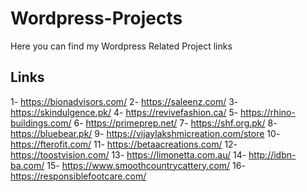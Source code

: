 # Wordpress-Projects
Here you can find my Wordpress Related Project links

## Links

1- https://bionadvisors.com/
2- https://saleenz.com/
3- https://skindulgence.pk/
4- https://revivefashion.ca/
5- https://rhino-buildings.com/
6- https://primeprep.net/
7- https://shf.org.pk/
8- https://bluebear.pk/
9- https://vijaylakshmicreation.com/store
10- https://fterofit.com/
11- https://betaacreations.com/
12- https://toostvision.com/
13- https://limonetta.com.au/
14- http://idbn-ba.com/
15- https://www.smoothcountrycattery.com/
16- https://responsiblefootcare.com/
